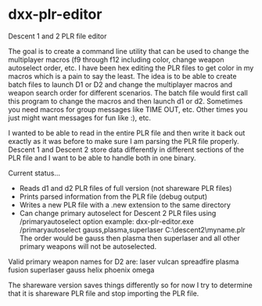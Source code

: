 # dxx-plr-editor
Descent 1 and 2 PLR file editor

The goal is to create a command line utility that can be used to change the multiplayer macros
(f9 through f12 including color, change weapon autoselect order, etc.  I have been hex editing
the PLR files to get color in my macros which is a pain to say the least.  The idea is to be able
to create batch files to launch D1 or D2 and change the multiplayer macros and weapon search order for
different scenarios.  The batch file would first call this program to change the macros and then
launch d1 or d2.  Sometimes you need macros for group messages like TIME OUT, etc.  Other times
you just might want messages for fun like :), etc.

I wanted to be able to read in the entire PLR file and then write it back out exactly as it was
before to make sure I am parsing the PLR file properly.  Descent 1 and Descent 2 store data
differently in different sections of the PLR file and I want to be able to handle both in one
binary.

Current status...

- Reads d1 and d2 PLR files of full version (not shareware PLR files)
- Prints parsed information from the PLR file (debug output)
- Writes a new PLR file with a .new extension to the same directory
- Can change primary autoselect for Descent 2 PLR files using /primaryautoselect option
   example:  dxx-plr-editor.exe /primaryautoselect gauss,plasma,superlaser C:\descent2\myname.plr
                    The order would be gauss then plasma then superlaser and all other primary
					weapons will not be autoselected.

Valid primary weapon names for D2 are:
    laser vulcan spreadfire plasma fusion superlaser gauss helix phoenix omega

The shareware version saves things differently so for now I try to
determine that it is shareware PLR file and stop importing the PLR file.